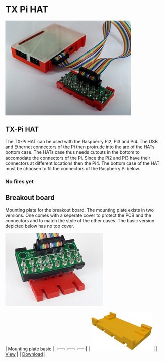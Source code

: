 # TX Pi HAT

![TX-Pi-HAT](./images/tx-pi-hat.jpg)

## TX-Pi HAT

The TX-Pi HAT can be used with the Raspberry Pi2, Pi3 and Pi4. The USB
and Ethernet connectors of the Pi then protrude into the are of the
HATs bottom case. The HATs case thus needs cutouts in the bottom to
accomodate the connectors of the Pi. Since the Pi2 and Pi3 have their
connectors at different locations then the Pi4. The bottom case of the
HAT must be choosen to fit the connectors of the Raspberry Pi below.

### No files yet

## Breakout board

Mounting plate for the breakout board. The mounting plate exists
in two versions. One comes with a seperate cover to protect the
PCB and the connectors and to match the style of the other cases.
The basic version depicted below has no top cover.

![Mounted](./images/breakout_mounted.jpg)

| Mounting plate basic |
|:---:|:---:|:---:|
| ![Mounting plate](./images/breakout_base.png) |
| [View](breakout_base.stl) |
| [Download](breakout_base.stl?raw=true) |
